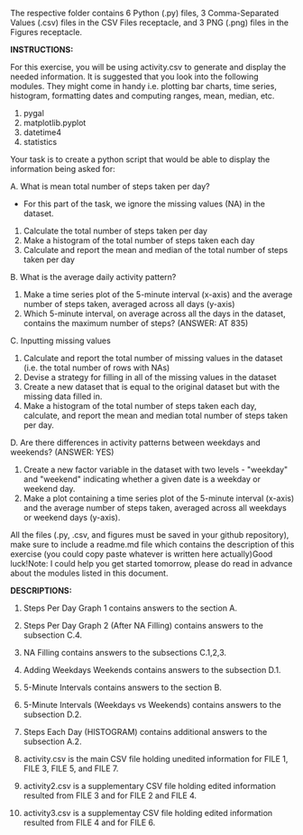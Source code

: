 The respective folder contains 6 Python (.py) files, 3 Comma-Separated Values (.csv) files in the CSV Files receptacle, and 3 PNG (.png) files in the Figures receptacle.

**INSTRUCTIONS:**

For this exercise, you will be using activity.csv to generate and display the needed information.
It is suggested that you look into the following modules.
They might come in handy i.e. plotting bar charts, time series, histogram, formatting dates and computing ranges, mean, median, etc.

1. pygal
2. matplotlib.pyplot
3. datetime4
4. statistics

Your task is to create a python script that would be able to display the information being asked for:

A. What is mean total number of steps taken per day?
- For this part of the task, we ignore the missing values (NA) in the dataset.
1. Calculate the total number of steps taken per day
2. Make a histogram of the total number of steps taken each day
3. Calculate and report the mean and median of the total number of steps taken per day

B. What is the average daily activity pattern?
1. Make a time series plot of the 5-minute interval (x-axis) and the average number of steps taken, averaged across all days (y-axis)
2. Which 5-minute interval, on average across all the days in the dataset, contains the maximum number of steps? (ANSWER: AT 835)

C. Inputting missing values
1. Calculate and report the total number of missing values in the dataset (i.e. the total number of rows with NAs)
2. Devise a strategy for filling in all of the missing values in the dataset
3. Create a new dataset that is equal to the original dataset but with the missing data filled in.
4. Make a histogram of the total number of steps taken each day, calculate, and report the mean and median total number of steps taken per day.

D. Are there differences in activity patterns between weekdays and weekends? (ANSWER: YES)
1. Create a new factor variable in the dataset with two levels - "weekday" and "weekend" indicating whether a given date is a weekday or weekend day.
2. Make a plot containing a time series plot of the 5-minute interval (x-axis) and the average number of steps taken, averaged across all weekdays or weekend days (y-axis).

All the files (.py, .csv, and figures must be saved in your github repository), make sure to include a readme.md file which contains the description of this exercise (you could copy paste whatever is written here actually)Good luck!Note: I could help you get started tomorrow, please do read in advance about the modules listed in this document.

**DESCRIPTIONS:**

1. Steps Per Day Graph 1 contains answers to the section A.
2. Steps Per Day Graph 2 (After NA Filling) contains answers to the subsection C.4.
3. NA Filling contains answers to the subsections C.1,2,3.
4. Adding Weekdays Weekends contains answers to the subsection D.1.
5. 5-Minute Intervals contains answers to the section B.
6. 5-Minute Intervals (Weekdays vs Weekends) contains answers to the subsection D.2.
7. Steps Each Day (HISTOGRAM) contains additional answers to the subsection A.2.

8. activity.csv is the main CSV file holding unedited information for FILE 1, FILE 3, FILE 5, and FILE 7.
9. activity2.csv is a supplementary CSV file holding edited information resulted from FILE 3 and for FILE 2 and FILE 4.
10. activity3.csv is a supplementay CSV file holding edited information resulted from FILE 4 and for FILE 6.

